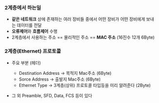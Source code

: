 ### 2계층에서 하는일

- **같은 네트워크** 상에 존재하는 여러 장비들 중에서 어떤 장비가 어떤 장비에게 보내는 데이터를 전달
- **오류제어**와 **흐름제어** 수행
- 2계층에서 사용하는 주소 == 물리적인 주소 == **MAC 주소** (16진수 12개 6Byte)

### 2계층(Ethernet) 프로토콜

- 주요 부분 (헤더)
    - Destination Address -> 목적지 Mac주소 (6Byte)
    - Sorce Address -> 출발지 Mac주소 (6Byte)
    - Ethernet Type -> 3계층(상위) 프로토콜 타입등을 미리 알려준다 (2Byte)

- 그 외 Preamble, SFD, Data, FCS 등이 있다
